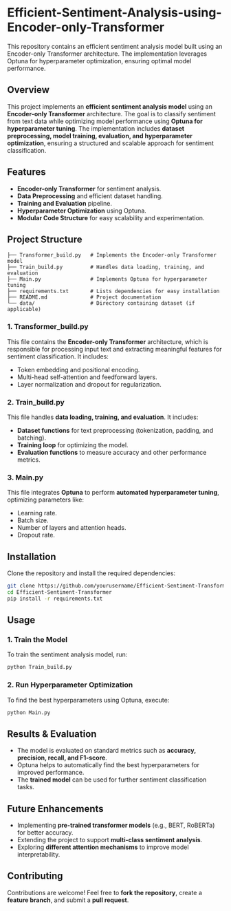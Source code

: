 # Efficient-Sentiment-Analysis-using-Encoder-only-Transformer
This repository contains an efficient sentiment analysis model built using an Encoder-only Transformer architecture. The implementation leverages Optuna for hyperparameter optimization, ensuring optimal model performance. 

## **Overview**
This project implements an **efficient sentiment analysis model** using an **Encoder-only Transformer** architecture. The goal is to classify sentiment from text data while optimizing model performance using **Optuna for hyperparameter tuning**. The implementation includes **dataset preprocessing, model training, evaluation, and hyperparameter optimization**, ensuring a structured and scalable approach for sentiment classification.

## **Features**
- **Encoder-only Transformer** for sentiment analysis.
- **Data Preprocessing** and efficient dataset handling.
- **Training and Evaluation** pipeline.
- **Hyperparameter Optimization** using Optuna.
- **Modular Code Structure** for easy scalability and experimentation.

## **Project Structure**
```
├── Transformer_build.py   # Implements the Encoder-only Transformer model
├── Train_build.py         # Handles data loading, training, and evaluation
├── Main.py                # Implements Optuna for hyperparameter tuning
├── requirements.txt       # Lists dependencies for easy installation
├── README.md              # Project documentation
└── data/                  # Directory containing dataset (if applicable)
```

### **1. Transformer_build.py**
This file contains the **Encoder-only Transformer** architecture, which is responsible for processing input text and extracting meaningful features for sentiment classification. It includes:
- Token embedding and positional encoding.
- Multi-head self-attention and feedforward layers.
- Layer normalization and dropout for regularization.

### **2. Train_build.py**
This file handles **data loading, training, and evaluation**. It includes:
- **Dataset functions** for text preprocessing (tokenization, padding, and batching).
- **Training loop** for optimizing the model.
- **Evaluation functions** to measure accuracy and other performance metrics.

### **3. Main.py**
This file integrates **Optuna** to perform **automated hyperparameter tuning**, optimizing parameters like:
- Learning rate.
- Batch size.
- Number of layers and attention heads.
- Dropout rate.

## **Installation**
Clone the repository and install the required dependencies:
```bash
git clone https://github.com/yourusername/Efficient-Sentiment-Transformer.git
cd Efficient-Sentiment-Transformer
pip install -r requirements.txt
```

## **Usage**
### **1. Train the Model**
To train the sentiment analysis model, run:
```bash
python Train_build.py
```

### **2. Run Hyperparameter Optimization**
To find the best hyperparameters using Optuna, execute:
```bash
python Main.py
```

## **Results & Evaluation**
- The model is evaluated on standard metrics such as **accuracy, precision, recall, and F1-score**.
- Optuna helps to automatically find the best hyperparameters for improved performance.
- The **trained model** can be used for further sentiment classification tasks.

## **Future Enhancements**
- Implementing **pre-trained transformer models** (e.g., BERT, RoBERTa) for better accuracy.
- Extending the project to support **multi-class sentiment analysis**.
- Exploring **different attention mechanisms** to improve model interpretability.

## **Contributing**
Contributions are welcome! Feel free to **fork the repository**, create a **feature branch**, and submit a **pull request**.

